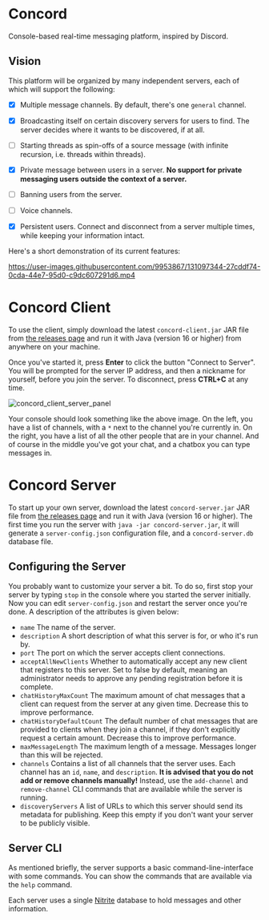 # Concord
Console-based real-time messaging platform, inspired by Discord.

## Vision

This platform will be organized by many independent servers, each of which will support the following:
- [x] Multiple message channels. By default, there's one `general` channel.
- [x] Broadcasting itself on certain discovery servers for users to find. The server decides where it wants to be discovered, if at all.
- [ ] Starting threads as spin-offs of a source message (with infinite recursion, i.e. threads within threads).
- [x] Private message between users in a server. **No support for private messaging users outside the context of a server.**
- [ ] Banning users from the server.
- [ ] Voice channels.
- [x] Persistent users. Connect and disconnect from a server multiple times, while keeping your information intact.


Here's a short demonstration of its current features:

https://user-images.githubusercontent.com/9953867/131097344-27cddf74-0cda-44e7-95d0-c9dc607291d6.mp4

# Concord Client

To use the client, simply download the latest `concord-client.jar` JAR file from [the releases page](https://github.com/andrewlalis/Concord/releases) and run it with Java (version 16 or higher) from anywhere on your machine.

Once you've started it, press **Enter** to click the button "Connect to Server". You will be prompted for the server IP address, and then a nickname for yourself, before you join the server. To disconnect, press **CTRL+C** at any time.

![concord_client_server_panel](https://user-images.githubusercontent.com/9953867/131096996-c9eec7e0-e8f0-4755-a14c-b81c727fba43.PNG)

Your console should look something like the above image. On the left, you have a list of channels, with a `*` next to the channel you're currently in. On the right, you have a list of all the other people that are in your channel. And of course in the middle you've got your chat, and a chatbox you can type messages in.

# Concord Server

To start up your own server, download the latest `concord-server.jar` JAR file from [the releases page](https://github.com/andrewlalis/Concord/releases) and run it with Java (version 16 or higher). The first time you run the server with `java -jar concord-server.jar`, it will generate a `server-config.json` configuration file, and a `concord-server.db` database file.

## Configuring the Server

You probably want to customize your server a bit. To do so, first stop your server by typing `stop` in the console where you started the server initially. Now you can edit `server-config.json` and restart the server once you're done. A description of the attributes is given below:

- `name` The name of the server.
- `description` A short description of what this server is for, or who it's run by.
- `port` The port on which the server accepts client connections.
- `acceptAllNewClients` Whether to automatically accept any new client that registers to this server. Set to false by default, meaning an administrator needs to approve any pending registration before it is complete.
- `chatHistoryMaxCount` The maximum amount of chat messages that a client can request from the server at any given time. Decrease this to improve performance.
- `chatHistoryDefaultCount` The default number of chat messages that are provided to clients when they join a channel, if they don't explicitly request a certain amount. Decrease this to improve performance.
- `maxMessageLength` The maximum length of a message. Messages longer than this will be rejected.
- `channels` Contains a list of all channels that the server uses. Each channel has an `id`, `name`, and `description`. **It is advised that you do not add or remove channels manually!** Instead, use the `add-channel` and `remove-channel` CLI commands that are available while the server is running.
- `discoveryServers` A list of URLs to which this server should send its metadata for publishing. Keep this empty if you don't want your server to be publicly visible.

## Server CLI

As mentioned briefly, the server supports a basic command-line-interface with some commands. You can show the commands that are available via the `help` command.

Each server uses a single [Nitrite](https://www.dizitart.org/nitrite-database/#what-is-nitrite) database to hold messages and other information.
